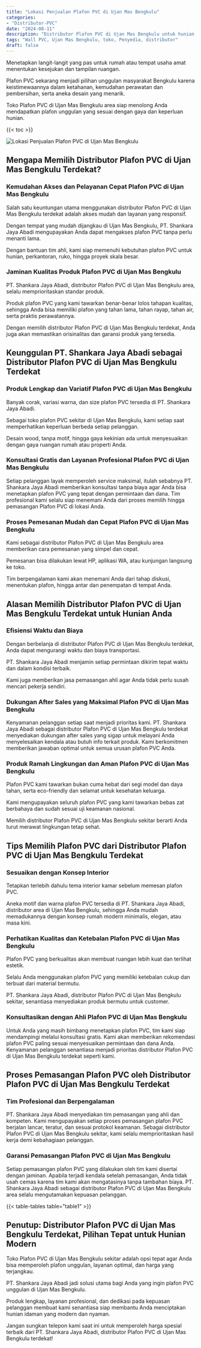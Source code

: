 ```yaml
---
title: "Lokasi Penjualan Plafon PVC di Ujan Mas Bengkulu"
categories: 
- "Distributor-PVC"
date: "2024-08-11"
description: "Distributor Plafon PVC di Ujan Mas Bengkulu untuk hunian, kantor, dan gerai. Panel berkualitas, beragam motif, variasi warna elegan, beserta servis penempatan ditangani oleh tenaga ahli ahli serta kepastian resmi!|Servis penjualan Plafon PVC di Ujan Mas Bengkulu untuk kebutuhan tempat tinggal, perkantoran, atau ritel, dengan panel berkualitas dan pemasangan oleh tenaga ahli berpengalaman serta garansi resmi.|Alternatif Plafon PVC di Ujan Mas Bengkulu yang andal untuk tempat tinggal, perkantoran, serta ritel, bersama material berkualitas dan instalasi oleh tim ahli serta kepastian resmi.|Distribusi Plafon PVC di Ujan Mas Bengkulu untuk rumah, kantor, dan gerai, dengan produk berkualitas dan penempatan ditangani oleh teknisi profesional, disertai beserta garansi resmi.}"
tags: "Wall PVC, Ujan Mas Bengkulu, toko, Penyedia, distributor"
draft: false
---
```


Menetapkan langit-langit yang pas untuk rumah atau tempat usaha amat menentukan kesejukan dan tampilan ruangan.

Plafon PVC sekarang menjadi pilihan unggulan masyarakat Bengkulu karena keistimewaannya dalam ketahanan, kemudahan perawatan dan pembersihan, serta aneka desain yang menarik.

Toko Plafon PVC di Ujan Mas Bengkulu area siap menolong Anda mendapatkan plafon unggulan yang sesuai dengan gaya dan keperluan hunian.

{{< toc >}}

![Lokasi Penjualan Plafon PVC di Ujan Mas Bengkulu](/images/Distributor-PVC/Lokasi-Penjualan-Plafon-PVC-di-Ujan-Mas-Bengkulu.png)


## Mengapa Memilih Distributor Plafon PVC di Ujan Mas Bengkulu Terdekat?

### Kemudahan Akses dan Pelayanan Cepat Plafon PVC di Ujan Mas Bengkulu

Salah satu keuntungan utama menggunakan distributor Plafon PVC di Ujan Mas Bengkulu terdekat adalah akses mudah dan layanan yang responsif.

Dengan tempat yang mudah dijangkau di Ujan Mas Bengkulu, PT. Shankara Jaya Abadi mengupayakan Anda dapat mengakses plafon PVC tanpa perlu menanti lama.

Dengan bantuan tim ahli, kami siap memenuhi kebutuhan plafon PVC untuk hunian, perkantoran, ruko, hingga proyek skala besar.

### Jaminan Kualitas Produk Plafon PVC di Ujan Mas Bengkulu

PT. Shankara Jaya Abadi, distributor Plafon PVC di Ujan Mas Bengkulu area, selalu memprioritaskan standar produk.

Produk plafon PVC yang kami tawarkan benar-benar lolos tahapan kualitas, sehingga Anda bisa memiliki plafon yang tahan lama, tahan rayap, tahan air, serta praktis perawatannya.

Dengan memilih distributor Plafon PVC di Ujan Mas Bengkulu terdekat, Anda juga akan memastikan orisinalitas dan garansi produk yang tersedia.

## Keunggulan PT. Shankara Jaya Abadi sebagai Distributor Plafon PVC di Ujan Mas Bengkulu Terdekat

### Produk Lengkap dan Variatif Plafon PVC di Ujan Mas Bengkulu

Banyak corak, variasi warna, dan size plafon PVC tersedia di PT. Shankara Jaya Abadi.

Sebagai toko plafon PVC sekitar di Ujan Mas Bengkulu, kami setiap saat memperhatikan keperluan berbeda setiap pelanggan.

Desain wood, tanpa motif, hingga gaya kekinian ada untuk menyesuaikan dengan gaya ruangan rumah atau properti Anda.

### Konsultasi Gratis dan Layanan Profesional Plafon PVC di Ujan Mas Bengkulu

Setiap pelanggan layak memperoleh service maksimal, itulah sebabnya PT. Shankara Jaya Abadi memberikan konsultasi tanpa biaya agar Anda bisa menetapkan plafon PVC yang tepat dengan permintaan dan dana. Tim profesional kami selalu siap menemani Anda dari proses memilih hingga pemasangan Plafon PVC di lokasi Anda.

### Proses Pemesanan Mudah dan Cepat Plafon PVC di Ujan Mas Bengkulu

Kami sebagai distributor Plafon PVC di Ujan Mas Bengkulu area memberikan cara pemesanan yang simpel dan cepat.

Pemesanan bisa dilakukan lewat HP, aplikasi WA, atau kunjungan langsung ke toko.

Tim berpengalaman kami akan menemani Anda dari tahap diskusi, menentukan plafon, hingga antar dan penempatan di tempat Anda.

## Alasan Memilih Distributor Plafon PVC di Ujan Mas Bengkulu Terdekat untuk Hunian Anda

### Efisiensi Waktu dan Biaya

Dengan berbelanja di distributor Plafon PVC di Ujan Mas Bengkulu terdekat, Anda dapat mengurangi waktu dan biaya transportasi.

PT. Shankara Jaya Abadi menjamin setiap permintaan dikirim tepat waktu dan dalam kondisi terbaik.

Kami juga memberikan jasa pemasangan ahli agar Anda tidak perlu susah mencari pekerja sendiri.

### Dukungan After Sales yang Maksimal Plafon PVC di Ujan Mas Bengkulu

Kenyamanan pelanggan setiap saat menjadi prioritas kami. PT. Shankara Jaya Abadi sebagai distributor Plafon PVC di Ujan Mas Bengkulu terdekat menyediakan dukungan after sales yang sigap untuk melayani Anda menyelesaikan kendala atau butuh info terkait produk. Kami berkomitmen memberikan jawaban optimal untuk semua urusan plafon PVC Anda.

### Produk Ramah Lingkungan dan Aman Plafon PVC di Ujan Mas Bengkulu

Plafon PVC kami tawarkan bukan cuma hebat dari segi model dan daya tahan, serta eco-friendly dan selamat untuk kesehatan keluarga.

Kami mengupayakan seluruh plafon PVC yang kami tawarkan bebas zat berbahaya dan sudah sesuai uji keamanan nasional.

Memilih distributor Plafon PVC di Ujan Mas Bengkulu sekitar berarti Anda turut merawat lingkungan tetap sehat.

## Tips Memilih Plafon PVC dari Distributor Plafon PVC di Ujan Mas Bengkulu Terdekat

### Sesuaikan dengan Konsep Interior

Tetapkan terlebih dahulu tema interior kamar sebelum memesan plafon PVC.

Aneka motif dan warna plafon PVC tersedia di PT. Shankara Jaya Abadi, distributor area di Ujan Mas Bengkulu, sehingga Anda mudah memadukannya dengan konsep rumah modern minimalis, elegan, atau masa kini.

### Perhatikan Kualitas dan Ketebalan Plafon PVC di Ujan Mas Bengkulu

Plafon PVC yang berkualitas akan membuat ruangan lebih kuat dan terlihat estetik.

Selalu Anda menggunakan plafon PVC yang memiliki ketebalan cukup dan terbuat dari material bermutu.

PT. Shankara Jaya Abadi, distributor Plafon PVC di Ujan Mas Bengkulu sekitar, senantiasa menyediakan produk bermutu untuk customer.

### Konsultasikan dengan Ahli Plafon PVC di Ujan Mas Bengkulu

Untuk Anda yang masih bimbang menetapkan plafon PVC, tim kami siap mendampingi melalui konsultasi gratis. Kami akan memberikan rekomendasi plafon PVC paling sesuai menyesuaikan permintaan dan dana Anda. Kenyamanan pelanggan senantiasa menjadi prioritas distributor Plafon PVC di Ujan Mas Bengkulu terdekat seperti kami.

## Proses Pemasangan Plafon PVC oleh Distributor Plafon PVC di Ujan Mas Bengkulu Terdekat

### Tim Profesional dan Berpengalaman

PT. Shankara Jaya Abadi menyediakan tim pemasangan yang ahli dan kompeten. Kami mengupayakan setiap proses pemasangan plafon PVC berjalan lancar, teratur, dan sesuai protokol keamanan. Sebagai distributor Plafon PVC di Ujan Mas Bengkulu sekitar, kami selalu memprioritaskan hasil kerja demi kebahagiaan pelanggan.

### Garansi Pemasangan Plafon PVC di Ujan Mas Bengkulu

Setiap pemasangan plafon PVC yang dilakukan oleh tim kami disertai dengan jaminan. Apabila terjadi kendala setelah pemasangan, Anda tidak usah cemas karena tim kami akan mengatasinya tanpa tambahan biaya. PT. Shankara Jaya Abadi sebagai distributor Plafon PVC di Ujan Mas Bengkulu area selalu mengutamakan kepuasan pelanggan.

{{< table-tables table="table1" >}}

## Penutup: Distributor Plafon PVC di Ujan Mas Bengkulu Terdekat, Pilihan Tepat untuk Hunian Modern

Toko Plafon PVC di Ujan Mas Bengkulu sekitar adalah opsi tepat agar Anda bisa memperoleh plafon unggulan, layanan optimal, dan harga yang terjangkau.

PT. Shankara Jaya Abadi jadi solusi utama bagi Anda yang ingin plafon PVC unggulan di Ujan Mas Bengkulu.

Produk lengkap, layanan profesional, dan dedikasi pada kepuasan pelanggan membuat kami senantiasa siap membantu Anda menciptakan hunian idaman yang modern dan nyaman.

Jangan sungkan telepon kami saat ini untuk memperoleh harga spesial terbaik dari PT. Shankara Jaya Abadi, distributor Plafon PVC di Ujan Mas Bengkulu terdekat!